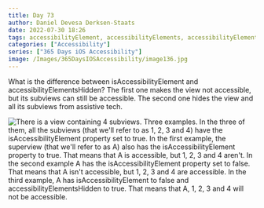 ```yaml
---
title: Day 73
author: Daniel Devesa Derksen-Staats
date: 2022-07-30 18:26
tags: accessibilityElement, accessibilityElements, accessibilityElementsHidden, iOS
categories: ["Accessibility"]
series: ["365 Days iOS Accessibility"]
image: /Images/365DaysIOSAccessibility/image136.jpg
---
```


What is the difference between isAccessibilityElement and accessibilityElementsHidden? The first one makes the view not accessible, but its subviews can still be accessible. The second one hides the view and all its subviews from assistive tech.

![There is a view containing 4 subviews. Three examples. In the three of them, all the subviews (that we'll refer to as 1, 2, 3 and 4) have the isAccessibilityElement property set to true. In the first example, the superview (that we'll refer to as A) also has the isAccessibilityElement property to true. That means that A is accessible, but 1, 2, 3 and 4 aren't. In the second example A has the isAccessibilityElement property set to false. That means that A isn't accessible, but 1, 2, 3 and 4 are accessible. In the third example, A has isAccessibilityElement to false and accessibilityElementsHidden to true. That means that A, 1, 2, 3 and 4 will not be accessible.](/Images/365DaysIOSAccessibility/image136.jpg)